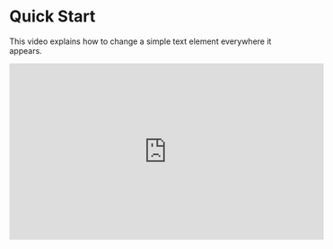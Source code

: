 # Quick Start

This video explains how to change a simple text element everywhere it appears.

<iframe width="560" height="315" src="https://www.youtube.com/embed/JDPPhjM1ods?si=MRtQuTsW98qgR5H4" title="YouTube video player" frameborder="0" allow="accelerometer; autoplay; clipboard-write; encrypted-media; gyroscope; picture-in-picture; web-share" referrerpolicy="strict-origin-when-cross-origin" allowfullscreen></iframe>